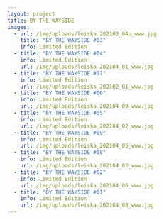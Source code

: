 ```yaml
---
layout: project
title: BY THE WAYSIDE
images:
  - url: /img/uploads/leiska_202103_04b_www.jpg
    title: "BY THE WAYSIDE #03"
    info: Limited Edition
  - title: "BY THE WAYSIDE #04"
    info: Limited Edition
    url: /img/uploads/leiska_202104_01_www.jpg
  - title: "BY THE WAYSIDE #07"
    info: Limited Edition
    url: /img/uploads/leiska_202102_01_www.jpg
  - title: "BY THE WAYSIDE #06"
    info: Limited Edition
    url: /img/uploads/leiska_202104_09_www.jpg
  - title: "BY THE WAYSIDE #05"
    info: Limited Edition
    url: /img/uploads/leiska_202104_02_www.jpg
  - title: "BY THE WAYSIDE #09"
    info: Limited Edition
    url: /img/uploads/leiska_202104_05_www.jpg
  - title: "BY THE WAYSIDE #08"
    info: Limited Edition
    url: /img/uploads/leiska_202104_03_www.jpg
  - title: "BY THE WAYSIDE #02"
    info: Limited Edition
    url: /img/uploads/leiska_202104_06_www.jpg
  - title: "BY THE WAYSIDE #01"
    info: Limited Edition
    url: /img/uploads/leiska_202104_08_www.jpg
---
```

